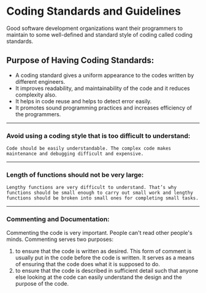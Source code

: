 # Coding Standards and Guidelines


Good software development organizations want their programmers to maintain to some well-defined and standard style of coding called coding standards.


##  Purpose of Having Coding Standards:

* A coding standard gives a uniform appearance to the codes written by different engineers.
* It improves readability, and maintainability of the code and it reduces complexity also.
* It helps in code reuse and helps to detect error easily.
* It promotes sound programming practices and increases efficiency of the programmers.

--------------------------------------------------
### Avoid using a coding style that is too difficult to understand:
`Code should be easily understandable. The complex code makes maintenance and debugging difficult and expensive.`

--------------------------------------------------
### Length of functions should not be very large:
`Lengthy functions are very difficult to understand. That’s why functions should be small enough to carry out small work and lengthy functions should be broken into small ones for completing small tasks.`

--------------------------------------------------
### Commenting and Documentation:

Commenting the code is very important. People can't read other people's minds. Commenting serves two purposes:
1. to ensure that the code is written as desired. This form of comment is usually put in the code before the code is written. It serves as a means of ensuring that the code does what it is supposed to do.
2. to ensure that the code is described in sufficient detail such that anyone else looking at the code can easily understand the design and the purpose of the code.
